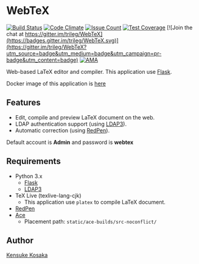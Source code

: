 # WebTeX
[![Build Status](https://travis-ci.org/trileg/WebTeX.svg?branch=master)](https://travis-ci.org/trileg/WebTeX)
[![Code Climate](https://codeclimate.com/github/trileg/WebTeX/badges/gpa.svg)](https://codeclimate.com/github/trileg/WebTeX)
[![Issue Count](https://codeclimate.com/github/trileg/WebTeX/badges/issue_count.svg)](https://codeclimate.com/github/trileg/WebTeX)
[![Test Coverage](https://codeclimate.com/github/trileg/WebTeX/badges/coverage.svg)](https://codeclimate.com/github/trileg/WebTeX/coverage)
[![Join the chat at https://gitter.im/trileg/WebTeX](https://badges.gitter.im/trileg/WebTeX.svg)](https://gitter.im/trileg/WebTeX?utm_source=badge&utm_medium=badge&utm_campaign=pr-badge&utm_content=badge)
[![AMA](https://img.shields.io/badge/ask%20me-anything-0e7fc0.svg)](https://github.com/trileg/ama)

Web-based LaTeX editor and compiler.
This application use [Flask](https://github.com/mitsuhiko/flask "https://github.com/mitsuhiko/flask").

Docker image of this application is [here](https://github.com/trileg/docker-webtex "https://github.com/trileg/docker-webtex")

## Features
- Edit, compile and preview LaTeX document on the web.
- LDAP authentication support (using [LDAP3](https://github.com/cannatag/ldap3 "https://github.com/cannatag/ldap3")).
- Automatic correction (using [RedPen](https://github.com/redpen-cc/redpen/ "https://github.com/redpen-cc/redpen/")).

Default account is **Admin** and password is **webtex**

## Requirements
- Python 3.x
  - [Flask](https://github.com/mitsuhiko/flask "https://github.com/mitsuhiko/flask")
  - [LDAP3](https://github.com/cannatag/ldap3 "https://github.com/cannatag/ldap3")
- TeX Live (texlive-lang-cjk)
  - This application use `platex` to compile LaTeX document.
- [RedPen](https://github.com/redpen-cc/redpen/ "https://github.com/redpen-cc/redpen/")
- [Ace](https://github.com/ajaxorg/ace-builds "https://github.com/ajaxorg/ace-builds")
  - Placement path: `static/ace-builds/src-noconflict/`

## Author
[Kensuke Kosaka](https://github.com/trileg "https://github.com/trileg")

